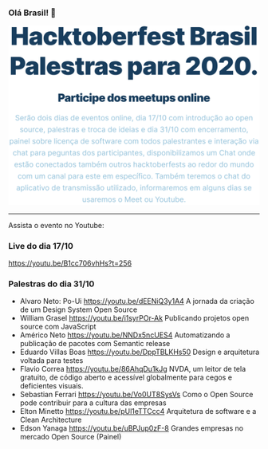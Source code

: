 ### Olá Brasil! 👋


![Hacktoberfest](talks/hacktoberfest.svg)

---

Assista o evento no Youtube:

### Live do dia 17/10
https://youtu.be/B1cc706vhHs?t=256

### Palestras do dia 31/10
- Alvaro Neto: Po-Ui https://youtu.be/dEENiQ3y1A4
    A jornada da criação de um Design System Open Source
- William Grasel https://youtu.be/i1syrPOr-Ak
    Publicando projetos open source com JavaScript
- Américo Neto https://youtu.be/NNDx5ncUES4
    Automatizando a publicação de pacotes com Semantic release
- Eduardo Villas Boas https://youtu.be/DppTBLKHs50
    Design e arquitetura voltada para testes
- Flavio Correa https://youtu.be/86AhqDu1kJg
    NVDA, um leitor de tela gratuito, de código aberto e acessível globalmente para cegos e deficientes visuais.
- Sebastian Ferrari https://youtu.be/Vo0UT8SysVs
    Como o Open Source pode contribuir para a cultura das empresas
- Elton Minetto https://youtu.be/pUl1eTTCcc4
    Arquitetura de software e a Clean Architecture
- Edson Yanaga https://youtu.be/uBPJup0zF-8
    Grandes empresas no mercado Open Source (Painel)
